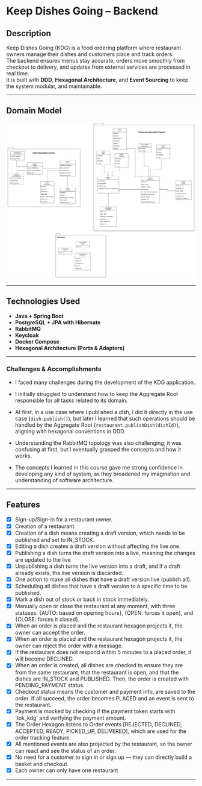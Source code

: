 # Keep Dishes Going – Backend

## Description

Keep Dishes Going (KDG) is a food ordering platform where restaurant owners manage their dishes and customers place and
track orders.  
The backend ensures menus stay accurate, orders move smoothly from checkout to delivery, and updates from external
services are processed in real time.  
It is built with **DDD**, **Hexagonal Architecture**, and **Event Sourcing** to keep the system modular, and
maintainable.

---

## Domain Model

![Domain Model](project_analysis/domain_model/KeepDishesGoing_BCs.png)


---

## Technologies Used

- **Java + Spring Boot**
- **PostgreSQL + JPA with Hibernate**
- **RabbitMQ**
- **Keycloak**
- **Docker Compose**
- **Hexagonal Architecture (Ports & Adapters)**

---

### Challenges & Accomplishments

* I faced many challenges during the development of the KDG application.

* I initially struggled to understand how to keep the Aggregate Root responsible for all tasks related to its domain.

* At first, in a use case where I published a dish, I did it directly in the use case (`dish.publish()`), but later I
  learned that such operations should be handled by the Aggregate Root (`restaurant.publishDish(dishId)`), aligning with
  hexagonal conventions in DDD.

* Understanding the RabbitMQ topology was also challenging;
  it was confusing at first, but I eventually grasped the concepts and how it works.

* The concepts I learned in this course gave me strong confidence in developing any kind of system, as they broadened my
  imagination and understanding of software architecture.

---

##  Features

- [x] Sign-up/Sign-in for a restaurant owner.
- [x] Creation of a restaurant.
- [x] Creation of a dish means creating a draft version, which needs to be published and set to IN_STOCK.
- [x] Editing a dish creates a draft version without affecting the live one.
- [x] Publishing a dish turns the draft version into a live, meaning the changes are updated to the live
- [x] Unpublishing a dish turns the live version into a draft, and if a draft already exists, the live version is
  discarded.
- [x] One action to make all dishes that have a draft version live (publish all).
- [x] Scheduling all dishes that have a draft version to a specific time to be published.
- [x] Mark a dish out of stock or back in stock immediately.
- [x] Manually open or close the restaurant at any moment, with three statuses: {AUTO: based on opening hours}, {OPEN:
  forces it open}, and {CLOSE: forces it closed}.
- [x] When an order is placed and the restaurant hexagon projects it, the owner can accept the order.
- [x] When an order is placed and the restaurant hexagon projects it, the owner can reject the order with a message.
- [x] If the restaurant does not respond within 5 minutes to a placed order, it will become DECLINED.
- [x] When an order is created, all dishes are checked to ensure they are from the same restaurant, that the restaurant
  is open, and that the dishes are IN_STOCK and PUBLISHED. Then, the order is created with PENDING_PAYMENT status.
- [x] Checkout status means the customer and payment info, are saved to the order. If all succeed, the order becomes
  PLACED and an event is sent to the restaurant.
- [x] Payment is mocked by checking if the payment token starts with 'tok_kdg' and verifying the payment amount.
- [x] The Order Hexagon listens to Order events [REJECTED, DECLINED, ACCEPTED, READY, PICKED_UP, DELIVERED], which are
  used for the order tracking feature.
- [x] All mentioned events are also projected by the restaurant, so the owner can react and see the status of an order.
- [x] No need for a customer to sign in or sign up — they can directly build a basket and checkout.
- [x] Each owner can only have one restaurant

---
